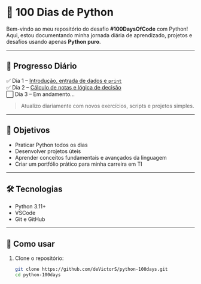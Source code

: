 # 🐍 100 Dias de Python

Bem-vindo ao meu repositório do desafio **#100DaysOfCode** com Python!  
Aqui, estou documentando minha jornada diária de aprendizado, projetos e desafios usando apenas **Python puro**.

---

## 📅 Progresso Diário

✅ Dia 1 – [Introdução, entrada de dados e `print`](./dia1/)  
✅ Dia 2 – [Cálculo de notas e lógica de decisão](./dia2/)  
⬜ Dia 3 – Em andamento...

> Atualizo diariamente com novos exercícios, scripts e projetos simples.

---

## 🧠 Objetivos

- Praticar Python todos os dias
- Desenvolver projetos úteis
- Aprender conceitos fundamentais e avançados da linguagem
- Criar um portfólio prático para minha carreira em TI

---

## 🛠️ Tecnologias

- Python 3.11+
- VSCode
- Git e GitHub

---

## 📌 Como usar

1. Clone o repositório:
   ```bash
   git clone https://github.com/deVictorS/python-100days.git
   cd python-100days
